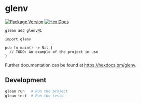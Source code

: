 # glenv

[![Package Version](https://img.shields.io/hexpm/v/glenv)](https://hex.pm/packages/glenv)
[![Hex Docs](https://img.shields.io/badge/hex-docs-ffaff3)](https://hexdocs.pm/glenv/)

```sh
gleam add glenv@1
```
```gleam
import glenv

pub fn main() -> Nil {
  // TODO: An example of the project in use
}
```

Further documentation can be found at <https://hexdocs.pm/glenv>.

## Development

```sh
gleam run   # Run the project
gleam test  # Run the tests
```
